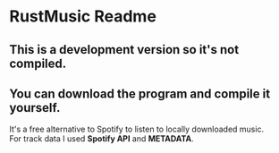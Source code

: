 # RustMusic Readme 

## This is a development version so it's not compiled.
## You can download the program and compile it yourself.

It's a free alternative to Spotify to listen to locally downloaded music.
<br>
For track data I used **Spotify API** and **METADATA**.